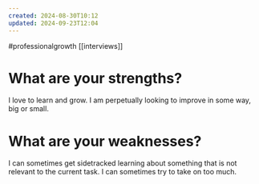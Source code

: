 ```yaml
---
created: 2024-08-30T10:12
updated: 2024-09-23T12:04
---
```

#professionalgrowth
[[interviews]]

# What are your strengths?
I love to learn and grow. I am perpetually looking to improve in some way, big or small.
# What are your weaknesses? 
I can sometimes get sidetracked learning about something that is not relevant to the current task. I can sometimes try to take on too much. 